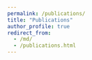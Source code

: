 ```yaml
---
permalink: /publications/
title: "Publications"
author_profile: true
redirect_from: 
  - /md/
  - /publications.html
---
```


